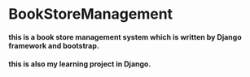 # BookStoreManagement
#### this is a book store management system which is written by Django framework and bootstrap.
#### this is also my learning project in Django.
